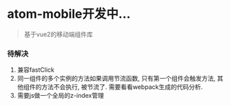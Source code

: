 # atom-mobile开发中...

> 基于vue2的移动端组件库

### 待解决
1. 兼容fastClick
2. 同一组件的多个实例的方法如果调用节流函数, 只有第一个组件会触发方法, 其他组件的方法不会执行, 被节流了. 需要看看webpack生成的代码分析.
3. 需要js做一个全局的z-index管理
